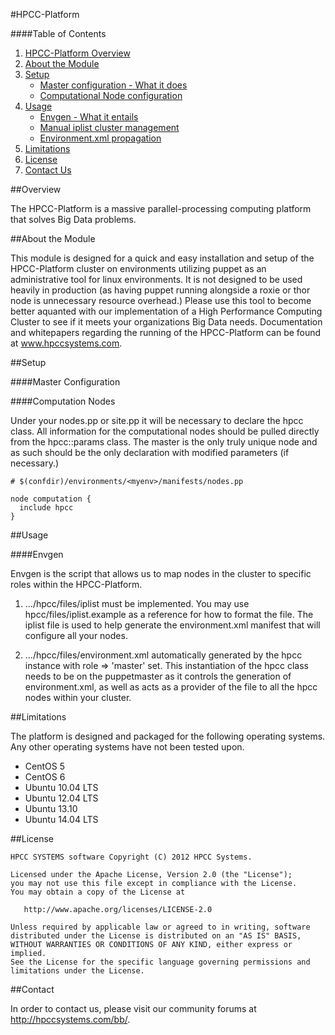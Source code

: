 #HPCC-Platform

####Table of Contents

1. [HPCC-Platform Overview](#overview)
2. [About the Module](#about-the-module)
3. [Setup](#setup)
    * [Master configuration - What it does](#master-configuration)
	* [Computational Node configuration](#computation-nodes)
4. [Usage](#usage)
    * [Envgen - What it entails](#envgen)
    * [Manual iplist cluster management](#the-iplist-file)
    * [Environment.xml propagation](#environment.xml-propagation)
5. [Limitations](#limitations)
6. [License](#license)
7. [Contact Us](#contact)

##Overview

The HPCC-Platform is a massive parallel-processing computing platform that solves Big Data problems.

##About the Module

This module is designed for a quick and easy installation and setup of the HPCC-Platform cluster on environments utilizing puppet as an administrative tool for linux environments.  It is not designed to be used heavily in production (as having puppet running alongside a roxie or thor node is unnecessary resource overhead.)  Please use this tool to become better aquanted with our implementation of a High Performance Computing Cluster to see if it meets your organizations Big Data needs.  Documentation and whitepapers regarding the running of 
the HPCC-Platform can be found at www.hpccsystems.com.


##Setup

####Master Configuration

####Computation Nodes

Under your nodes.pp or site.pp it will be necessary to declare the hpcc class.  All information for the computational nodes should be pulled directly from the hpcc::params class.  The master is the only truly unique node and as such should be the only declaration with modified parameters (if necessary.)

```puppet
# $(confdir)/environments/<myenv>/manifests/nodes.pp

node computation {
  include hpcc
}
```

##Usage

####Envgen

Envgen is the script that allows us to map nodes in the cluster to specific roles within the HPCC-Platform.


1) .../hpcc/files/iplist must be implemented.  You may use hpcc/files/iplist.example
as a reference for how to format the file.  The iplist file is used to help
generate the environment.xml manifest that will configure all your nodes.

2) .../hpcc/files/environment.xml automatically generated by the hpcc instance with 
role => 'master' set. This instantiation of the hpcc class needs to be on the 
puppetmaster as it controls the generation of environment.xml, as well as acts as a
provider of the file to all the hpcc nodes within your cluster.

##Limitations

The platform is designed and packaged for the following operating systems.  Any other operating systems have not been tested upon.
* CentOS 5
* CentOS 6
* Ubuntu 10.04 LTS
* Ubuntu 12.04 LTS
* Ubuntu 13.10
* Ubuntu 14.04 LTS

##License

    HPCC SYSTEMS software Copyright (C) 2012 HPCC Systems.

    Licensed under the Apache License, Version 2.0 (the "License");
    you may not use this file except in compliance with the License.
    You may obtain a copy of the License at

       http://www.apache.org/licenses/LICENSE-2.0

    Unless required by applicable law or agreed to in writing, software
    distributed under the License is distributed on an "AS IS" BASIS,
    WITHOUT WARRANTIES OR CONDITIONS OF ANY KIND, either express or implied.
    See the License for the specific language governing permissions and
    limitations under the License.

##Contact

In order to contact us, please visit our community forums at http://hpccsystems.com/bb/.


